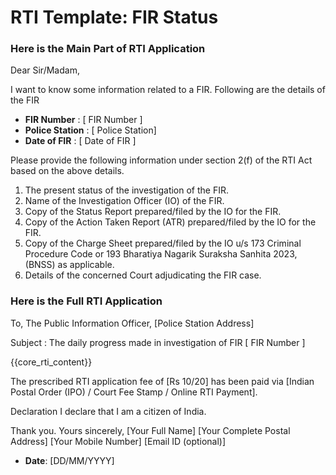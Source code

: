 # RTI Template: FIR Status

<!-- START Main Part of RTI Application -->

### Here is the Main Part of RTI Application

Dear Sir/Madam,

I want to know some information related to a FIR. Following are the details of the FIR

- **FIR Number** : \[ FIR Number \] 
- **Police Station** : \[ Police Station\]
- **Date of FIR** :  \[ Date of FIR \]

Please provide the following information under section 2(f) of the RTI Act based on the above details.

1) The present status of the investigation of the FIR.
2) Name of the Investigation Officer (IO) of the FIR.
3) Copy of the Status Report prepared/filed by the IO for the FIR.
4) Copy of the Action Taken Report (ATR) prepared/filed by the IO for the FIR.
5) Copy of the Charge Sheet prepared/filed by the IO u/s 173 Criminal Procedure Code or
193 Bharatiya Nagarik Suraksha Sanhita 2023, (BNSS) as applicable.
6) Details of the concerned Court adjudicating the FIR case.

<!-- END OF Main Part of RTI Application -->

### Here is the Full RTI Application

To,
The Public Information Officer,
[Police Station Address]


Subject : The daily progress made in investigation  of FIR [ FIR Number ]

{{core_rti_content}}

The prescribed RTI application fee of [Rs 10/20] has been paid via [Indian Postal Order (IPO) / Court Fee Stamp / Online RTI Payment].

Declaration I declare that I am a citizen of India.

Thank you.
Yours sincerely,
\[Your Full Name\]
\[Your Complete Postal Address\]
\[Your Mobile Number\]
\[Email ID (optional)\]
- **Date**: \[DD/MM/YYYY\]
